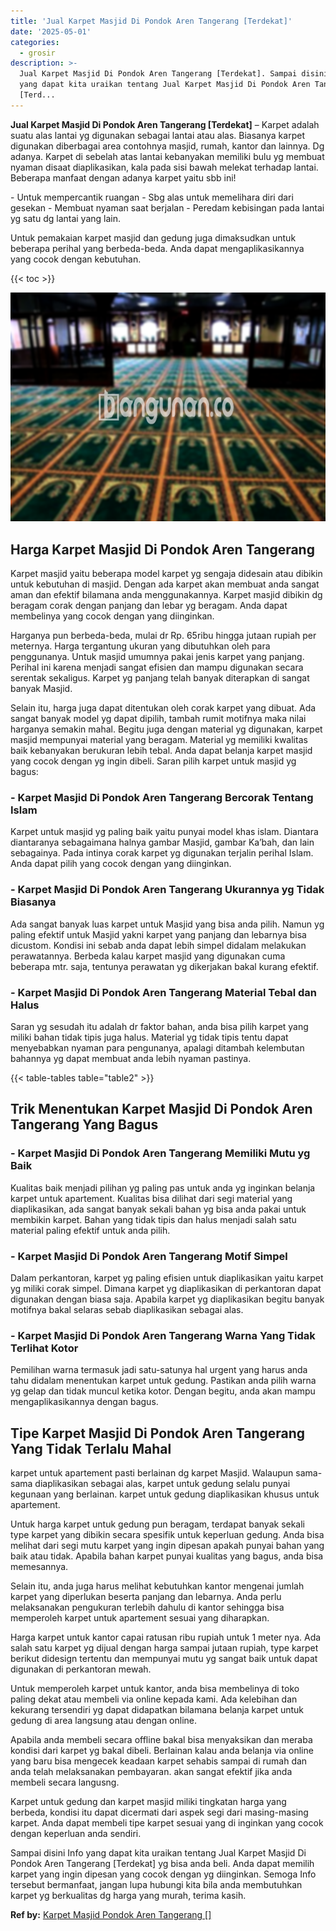 ```yaml
---
title: 'Jual Karpet Masjid Di Pondok Aren Tangerang [Terdekat]'
date: '2025-05-01'
categories:
  - grosir
description: >-
  Jual Karpet Masjid Di Pondok Aren Tangerang [Terdekat]. Sampai disini Info
  yang dapat kita uraikan tentang Jual Karpet Masjid Di Pondok Aren Tangerang
  [Terd...
---
```


**Jual Karpet Masjid Di Pondok Aren Tangerang \[Terdekat\]** – Karpet adalah suatu alas lantai yg digunakan sebagai lantai atau alas. Biasanya karpet digunakan diberbagai area contohnya masjid, rumah, kantor dan lainnya. Dg adanya. Karpet di sebelah atas lantai kebanyakan memiliki bulu yg membuat nyaman disaat diaplikasikan, kala pada sisi bawah melekat terhadap lantai. Beberapa manfaat dengan adanya karpet yaitu sbb ini!

\- Untuk mempercantik ruangan - Sbg alas untuk memelihara diri dari gesekan - Membuat nyaman saat berjalan - Peredam kebisingan pada lantai yg satu dg lantai yang lain.

Untuk pemakaian karpet masjid dan gedung juga dimaksudkan untuk beberapa perihal yang berbeda-beda. Anda dapat mengaplikasikannya yang cocok dengan kebutuhan.

{{< toc >}}

![Jual Karpet Masjid Di Pondok Aren Tangerang [Terdekat]](/images/grosir-karpet-murah-67.png)

## Harga Karpet Masjid Di Pondok Aren Tangerang

Karpet masjid yaitu beberapa model karpet yg sengaja didesain atau dibikin untuk kebutuhan di masjid. Dengan ada karpet akan membuat anda sangat aman dan efektif bilamana anda menggunakannya. Karpet masjid dibikin dg beragam corak dengan panjang dan lebar yg beragam. Anda dapat membelinya yang cocok dengan yang diinginkan.

Harganya pun berbeda-beda, mulai dr Rp. 65ribu hingga jutaan rupiah per meternya. Harga tergantung ukuran yang dibutuhkan oleh para penggunanya. Untuk masjid umumnya pakai jenis karpet yang panjang. Perihal ini karena menjadi sangat efisien dan mampu digunakan secara serentak sekaligus. Karpet yg panjang telah banyak diterapkan di sangat banyak Masjid.

Selain itu, harga juga dapat ditentukan oleh corak karpet yang dibuat. Ada sangat banyak model yg dapat dipilih, tambah rumit motifnya maka nilai harganya semakin mahal. Begitu juga dengan material yg digunakan, karpet masjid mempunyai material yang beragam. Material yg memiliki kwalitas baik kebanyakan berukuran lebih tebal. Anda dapat belanja karpet masjid yang cocok dengan yg ingin dibeli. Saran pilih karpet untuk masjid yg bagus:

### \- Karpet Masjid Di Pondok Aren Tangerang Bercorak Tentang Islam

Karpet untuk masjid yg paling baik yaitu punyai model khas islam. Diantara diantaranya sebagaimana halnya gambar Masjid, gambar Ka’bah, dan lain sebagainya. Pada intinya corak karpet yg digunakan terjalin perihal Islam. Anda dapat pilih yang cocok dengan yang diinginkan.

### \- Karpet Masjid Di Pondok Aren Tangerang Ukurannya yg Tidak Biasanya

Ada sangat banyak luas karpet untuk Masjid yang bisa anda pilih. Namun yg paling efektif untuk Masjid yakni karpet yang panjang dan lebarnya bisa dicustom. Kondisi ini sebab anda dapat lebih simpel didalam melakukan perawatannya. Berbeda kalau karpet masjid yang digunakan cuma beberapa mtr. saja, tentunya perawatan yg dikerjakan bakal kurang efektif.

### \- Karpet Masjid Di Pondok Aren Tangerang Material Tebal dan Halus

Saran yg sesudah itu adalah dr faktor bahan, anda bisa pilih karpet yang miliki bahan tidak tipis juga halus. Material yg tidak tipis tentu dapat menyebabkan nyaman para pengunanya, apalagi ditambah kelembutan bahannya yg dapat membuat anda lebih nyaman pastinya.

{{< table-tables table="table2" >}}

## Trik Menentukan Karpet Masjid Di Pondok Aren Tangerang Yang Bagus

### \- Karpet Masjid Di Pondok Aren Tangerang Memiliki Mutu yg Baik

Kualitas baik menjadi pilihan yg paling pas untuk anda yg inginkan belanja karpet untuk apartement. Kualitas bisa dilihat dari segi material yang diaplikasikan, ada sangat banyak sekali bahan yg bisa anda pakai untuk membikin karpet. Bahan yang tidak tipis dan halus menjadi salah satu material paling efektif untuk anda pilih.

### \- Karpet Masjid Di Pondok Aren Tangerang Motif Simpel

Dalam perkantoran, karpet yg paling efisien untuk diaplikasikan yaitu karpet yg miliki corak simpel. Dimana karpet yg diaplikasikan di perkantoran dapat digunakan dengan biasa saja. Apabila karpet yg diaplikasikan begitu banyak motifnya bakal selaras sebab diaplikasikan sebagai alas.

### \- Karpet Masjid Di Pondok Aren Tangerang Warna Yang Tidak Terlihat Kotor

Pemilihan warna termasuk jadi satu-satunya hal urgent yang harus anda tahu didalam menentukan karpet untuk gedung. Pastikan anda pilih warna yg gelap dan tidak muncul ketika kotor. Dengan begitu, anda akan mampu mengaplikasikannya dengan bagus.

## Tipe Karpet Masjid Di Pondok Aren Tangerang Yang Tidak Terlalu Mahal

karpet untuk apartement pasti berlainan dg karpet Masjid. Walaupun sama-sama diaplikasikan sebagai alas, karpet untuk gedung selalu punyai kegunaan yang berlainan. karpet untuk gedung diaplikasikan khusus untuk apartement.

Untuk harga karpet untuk gedung pun beragam, terdapat banyak sekali type karpet yang dibikin secara spesifik untuk keperluan gedung. Anda bisa melihat dari segi mutu karpet yang ingin dipesan apakah punyai bahan yang baik atau tidak. Apabila bahan karpet punyai kualitas yang bagus, anda bisa memesannya.

Selain itu, anda juga harus melihat kebutuhkan kantor mengenai jumlah karpet yang diperlukan beserta panjang dan lebarnya. Anda perlu melaksanakan pengukuran terlebih dahulu di kantor sehingga bisa memperoleh karpet untuk apartement sesuai yang diharapkan.

Harga karpet untuk kantor capai ratusan ribu rupiah untuk 1 meter nya. Ada salah satu karpet yg dijual dengan harga sampai jutaan rupiah, type karpet berikut didesign tertentu dan mempunyai mutu yg sangat baik untuk dapat digunakan di perkantoran mewah.

Untuk memperoleh karpet untuk kantor, anda bisa membelinya di toko paling dekat atau membeli via online kepada kami. Ada kelebihan dan kekurang tersendiri yg dapat didapatkan bilamana belanja karpet untuk gedung di area langsung atau dengan online.

Apabila anda membeli secara offline bakal bisa menyaksikan dan meraba kondisi dari karpet yg bakal dibeli. Berlainan kalau anda belanja via online yang baru bisa mengecek keadaan karpet sehabis sampai di rumah dan anda telah melaksanakan pembayaran. akan sangat efektif jika anda membeli secara langusng.

Karpet untuk gedung dan karpet masjid miliki tingkatan harga yang berbeda, kondisi itu dapat dicermati dari aspek segi dari masing-masing karpet. Anda dapat membeli tipe karpet sesuai yang di inginkan yang cocok dengan keperluan anda sendiri.

Sampai disini Info yang dapat kita uraikan tentang Jual Karpet Masjid Di Pondok Aren Tangerang \[Terdekat\] yg bisa anda beli. Anda dapat memilih karpet yang ingin dipesan yang cocok dengan yg diinginkan. Semoga Info tersebut bermanfaat, jangan lupa hubungi kita bila anda membutuhkan karpet yg berkualitas dg harga yang murah, terima kasih.

**Ref by:**  [Karpet Masjid Pondok Aren Tangerang []](https://id.wikipedia.org/wiki/Karpet)
